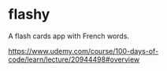 # flashy
A flash cards app with French words.

https://www.udemy.com/course/100-days-of-code/learn/lecture/20944498#overview
